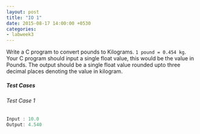 ```yaml
---
layout: post
title: "IO 1"
date: 2015-08-17 14:00:00 +0530
categories:
- labweek3
---
```


Write a C program to convert pounds to Kilograms.
`1 pound = 0.454 kg`. Your C program should input
a single float value, this would be the value in Pounds.
The output should be a single float value rounded upto
three decimal places denoting the value in kilogram.

##### Test Cases

###### Test Case 1

``` c
Input : 10.0
Output: 4.540
```
